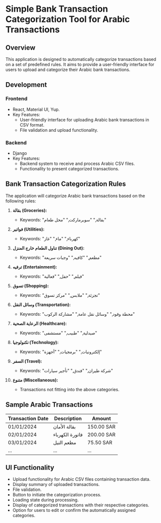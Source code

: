 # Simple Bank Transaction Categorization Tool for Arabic Transactions

## Overview
This application is designed to automatically categorize transactions based on a set of predefined rules. It aims to provide a user-friendly interface for users to upload and categorize their Arabic bank transactions.

## Development

### Frontend
- React, Material UI, Yup.
- Key Features:
  - User-friendly interface for uploading Arabic bank transactions in CSV format.
  - File validation and upload functionality.

### Backend
- Django
- Key Features:
  - Backend system to receive and process Arabic CSV files.
  - Functionality to present categorized transactions.

## Bank Transaction Categorization Rules
The application will categorize Arabic bank transactions based on the following rules:

1. **بقالة (Groceries):**
   - Keywords: "بقالة," "سوبرماركت," "محل طعام"

2. **فواتير (Utilities):**
   - Keywords: "كهرباء," "ماء," "غاز"

3. **تناول الطعام خارج المنزل (Dining Out):**
   - Keywords: "مطعم," "كافيه," "وجبات سريعة"

4. **ترفيه (Entertainment):**
   - Keywords: "فيلم," "حفل," "فعالية"

5. **تسوق (Shopping):**
   - Keywords: "تجزئة," "ملابس," "مركز تسوق"

6. **وسائل النقل (Transportation):**
   - Keywords: "محطة وقود," "وسائل نقل عامة," "مشاركة الركوب"

7. **الرعاية الصحية (Healthcare):**
   - Keywords: "صيدلية," "طبيب," "مستشفى"

8. **تكنولوجيا (Technology):**
   - Keywords: "إلكترونيات," "برمجيات," "أجهزة"

9. **السفر (Travel):**
   - Keywords: "شركة طيران," "فندق," "تأجير سيارات"

10. **متنوع (Miscellaneous):**
    - Transactions not fitting into the above categories.

## Sample Arabic Transactions
| Transaction Date | Description       | Amount   |
| ---------------- | ----------------- | -------- |
| 01/01/2024       | بقالة الأمان      | 150.00 SAR |
| 02/01/2024       | فاتورة الكهرباء   | 200.00 SAR |
| 03/01/2024       | مطعم النيل       | 75.50 SAR  |
| ...              | ...               | ...      |

## UI Functionality
- Upload functionality for Arabic CSV files containing transaction data.
- Display summary of uploaded transactions.
- File validation.
- Button to initiate the categorization process.
- Loading state during processing.
- Display of categorized transactions with their respective categories.
- Option for users to edit or confirm the automatically assigned categories.
